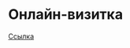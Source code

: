 <h1>Онлайн-визитка</h1>
<a href="https://incredible-horse-7551e2.netlify.app/main.html#info">Ссылка</a>